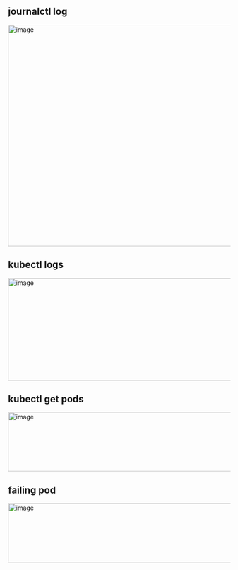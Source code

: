 ## journalctl log
<img width="1897" height="501" alt="image" src="https://github.com/user-attachments/assets/8f8e1ba8-feb8-4d67-b08c-1082978bc5f9" />

## kubectl logs
<img width="970" height="232" alt="image" src="https://github.com/user-attachments/assets/09eef00c-eb7b-46aa-b33b-b9ea5eed5f86" />

## kubectl get pods
<img width="614" height="134" alt="image" src="https://github.com/user-attachments/assets/5ab7447d-e3a3-41aa-aba9-944af2439a08" />

## failing pod
<img width="1647" height="134" alt="image" src="https://github.com/user-attachments/assets/bbabc34a-d56a-49e1-9f5c-8f4995bae996" />
